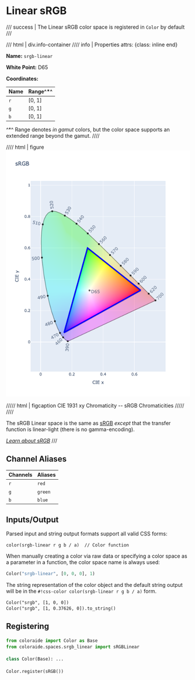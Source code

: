 # Linear sRGB

/// success | The Linear sRGB color space is registered in `Color` by default
///

/// html | div.info-container
//// info | Properties
    attrs: {class: inline end}

**Name:** `srgb-linear`

**White Point:** D65

**Coordinates:**

Name | Range^\*^
---- | -----
`r`  | [0, 1]
`g`  | [0, 1]
`b`  | [0, 1]

^\*^ Range denotes _in gamut_ colors, but the color space supports an extended range beyond the gamut.
////

//// html | figure
![sRGB](../images/srgb.png)

///// html | figcaption
CIE 1931 xy Chromaticity -- sRGB Chromaticities
/////
////

The sRGB Linear space is the same as [sRGB](./srgb.md) *except* that the transfer function is linear-light (there is no
gamma-encoding).

_[Learn about sRGB](https://en.wikipedia.org/wiki/SRGB)_
///

## Channel Aliases

Channels | Aliases
-------- | -------
`r`      | `red`
`g`      | `green`
`b`      | `blue`

## Inputs/Output

Parsed input and string output formats support all valid CSS forms:

```css-color
color(srgb-linear r g b / a)  // Color function
```

When manually creating a color via raw data or specifying a color space as a parameter in a function, the color
space name is always used:

```py
Color("srgb-linear", [0, 0, 0], 1)
```

The string representation of the color object and the default string output will be in the
`#!css-color color(srgb-linear r g b / a)` form.

```playground
Color("srgb", [1, 0, 0])
Color("srgb", [1, 0.37626, 0]).to_string()
```

## Registering

```py
from coloraide import Color as Base
from coloraide.spaces.srgb_linear import sRGBLinear

class Color(Base): ...

Color.register(sRGB())
```
